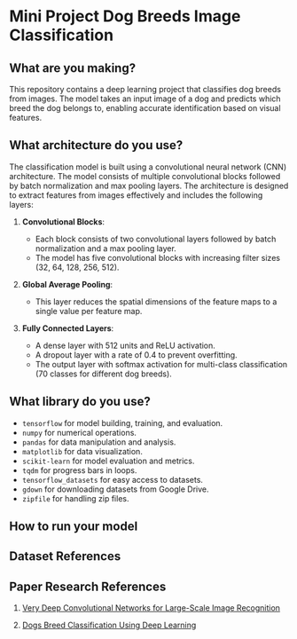 # Mini Project Dog Breeds Image Classification

## What are you making?

This repository contains a deep learning project that classifies dog breeds from images. The model takes an input image of a dog and predicts which breed the dog belongs to, enabling accurate identification based on visual features.

## What architecture do you use?

The classification model is built using a convolutional neural network (CNN) architecture. The model consists of multiple convolutional blocks followed by batch normalization and max pooling layers. The architecture is designed to extract features from images effectively and includes the following layers:

1. **Convolutional Blocks**: 
   - Each block consists of two convolutional layers followed by batch normalization and a max pooling layer.
   - The model has five convolutional blocks with increasing filter sizes (32, 64, 128, 256, 512).

2. **Global Average Pooling**: 
   - This layer reduces the spatial dimensions of the feature maps to a single value per feature map.

3. **Fully Connected Layers**: 
   - A dense layer with 512 units and ReLU activation.
   - A dropout layer with a rate of 0.4 to prevent overfitting.
   - The output layer with softmax activation for multi-class classification (70 classes for different dog breeds).

## What library do you use?

- `tensorflow` for model building, training, and evaluation.
- `numpy` for numerical operations.
- `pandas` for data manipulation and analysis.
- `matplotlib` for data visualization.
- `scikit-learn` for model evaluation and metrics.
- `tqdm` for progress bars in loops.
- `tensorflow_datasets` for easy access to datasets.
- `gdown` for downloading datasets from Google Drive.
- `zipfile` for handling zip files.

## How to run your model

## Dataset References

## Paper Research References

1. [Very Deep Convolutional Networks for Large-Scale Image Recognition](https://arxiv.org/pdf/1409.1556)  

3. [Dogs Breed Classification Using Deep Learning](https://ijcrt.org/papers/IJCRT2104679.pdf)  
